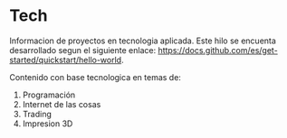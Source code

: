 # Tech
Informacion de proyectos en tecnologia aplicada. Este hilo se encuenta desarrollado segun el siguiente enlace: https://docs.github.com/es/get-started/quickstart/hello-world.

Contenido con base tecnologica en temas de:
1. Programación
2. Internet de las cosas
3. Trading 
4. Impresion 3D
